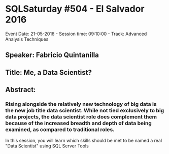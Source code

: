 # SQLSaturday #504 - El Salvador 2016
Event Date: 21-05-2016 - Session time: 09:10:00 - Track: Advanced Analysis Techniques
## Speaker: Fabricio Quintanilla
## Title: Me, a Data Scientist?
## Abstract:
### Rising alongside the relatively new technology of big data is the new job title data scientist. While not tied exclusively to big data projects, the data scientist role does complement them because of the increased breadth and depth of data being examined, as compared to traditional roles.
In this session, you will learn which skills should be met to be named a real "Data Scientist" using SQL Server Tools
